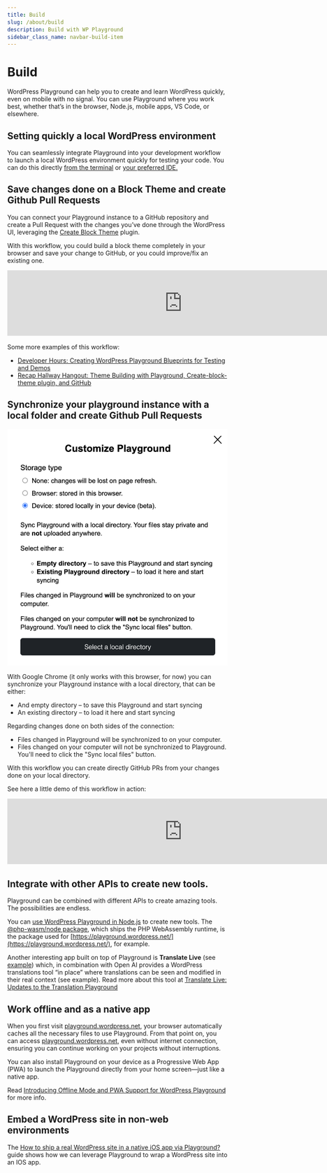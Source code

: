 ```yaml
---
title: Build
slug: /about/build
description: Build with WP Playground
sidebar_class_name: navbar-build-item
---
```


# Build

WordPress Playground can help you to create and learn WordPress quickly, even on mobile with no signal. You can use Playground where you work best, whether that’s in the browser, Node.js, mobile apps, VS Code, or elsewhere.

## Setting quickly a local WordPress environment

You can seamlessly integrate Playground into your development workflow to launch a local WordPress environment quickly for testing your code. You can do this directly [from the terminal](/developers/local-development/wp-now) or [your preferred IDE.](/developers/local-development/vscode-extension)

## Save changes done on a Block Theme and create Github Pull Requests

You can connect your Playground instance to a GitHub repository and create a Pull Request with the changes you’ve done through the WordPress UI, leveraging the [Create Block Theme](https://wordpress.org/plugins/create-block-theme/) plugin.

With this workflow, you could build a block theme completely in your browser and save your change to GitHub, or you could improve/fix an existing one.

<iframe width="800" src="https://www.youtube.com/embed/94KnoFhQg1g" frameborder="0" allow="accelerometer; autoplay; clipboard-write; encrypted-media; gyroscope; picture-in-picture" allowfullscreen></iframe>

<p></p>
Some more examples of this workflow:

-   [Developer Hours: Creating WordPress Playground Blueprints for Testing and Demos](https://www.youtube.com/watch?v=gKrij8V3nK0&t=2488s)
-   [Recap Hallway Hangout: Theme Building with Playground, Create-block-theme plugin, and GitHub](https://make.wordpress.org/core/2024/06/25/recap-hallway-hangout-theme-building-with-playground-create-block-theme-plugin-and-github/)

## Synchronize your playground instance with a local folder and create Github Pull Requests

![Storage Type Device Snaphsot](../_assets/storage-type-device.png)

With Google Chrome (it only works with this browser, for now) you can synchronize your Playground instance with a local directory, that can be either:

-   And empty directory – to save this Playground and start syncing
-   An existing directory – to load it here and start syncing

Regarding changes done on both sides of the connection:

-   Files changed in Playground will be synchronized to on your computer.
-   Files changed on your computer will not be synchronized to Playground. You'll need to click the "Sync local files" button.

With this workflow you can create directly GitHub PRs from your changes done on your local directory.

See here a little demo of this workflow in action:

<iframe width="800" src="https://www.youtube.com/embed/UYK88eZqrjo" frameborder="0" allow="accelerometer; autoplay; clipboard-write; encrypted-media; gyroscope; picture-in-picture" allowfullscreen></iframe>

<p></p>

## Integrate with other APIs to create new tools.

Playground can be combined with different APIs to create amazing tools. The possibilities are endless.

You can [use WordPress Playground in Node.js](/developers/local-development/php-wasm-node) to create new tools. The [@php-wasm/node package](https://npmjs.org/@php-wasm/node), which ships the PHP WebAssembly runtime, is the package used for [https://playground.wordpress.net/](https://playground.wordpress.net/), for example.

Another interesting app built on top of Playground is **Translate Live** (see [example](https://translate.wordpress.org/projects/wp-plugins/friends/dev/de/default/playground/)) which, in combination with Open AI provides a WordPress translations tool “in place” where translations can be seen and modified in their real context (see example). Read more about this tool at [Translate Live: Updates to the Translation Playground](https://make.wordpress.org/polyglots/2023/05/08/translate-live-updates-to-the-translation-playground/)

## Work offline and as a native app

When you first visit [playground.wordpress.net](https://playground.wordpress.net/), your browser automatically caches all the necessary files to use Playground. From that point on, you can access [playground.wordpress.net](https://playground.wordpress.net/), even without internet connection, ensuring you can continue working on your projects without interruptions.

You can also install Playground on your device as a Progressive Web App (PWA) to launch the Playground directly from your home screen—just like a native app.

Read [Introducing Offline Mode and PWA Support for WordPress Playground](https://make.wordpress.org/playground/2024/08/05/offline-mode-and-pwa-support/) for more info.

## Embed a WordPress site in non-web environments

The [How to ship a real WordPress site in a native iOS app via Playground?](../guides/wordpress-native-ios-app) guide shows how we can leverage Playground to wrap a WordPress site into an IOS app.
